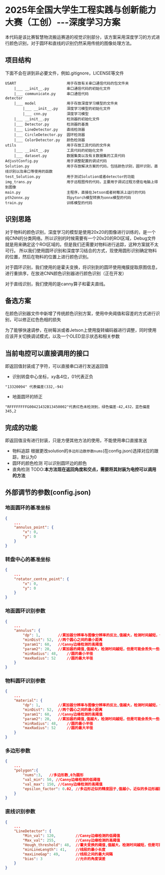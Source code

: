 # 2025年全国大学生工程实践与创新能力大赛（工创）---深度学习方案

本代码是该比赛智慧物流搬运赛道的视觉识别部分，该方案采用深度学习的方式进行颜色识别，对于圆环和直线的识别仍然采用传统的图像处理方法。

## 项目结构

下面不会在讲到非必要文件，例如.gitignore，LICENSE等文件

```
USART                       用于存放有关串口通信代码的包文件夹
    |___ __init__.py        串口通信代码的初始化文件
    |___ communicate.py     串口通信代码
detector
    |___ model              用于存放深度学习模型的文件夹
        |___ __init__.py    深度学习模型的初始化文件
        |___ cnn.py         深度学习模型
    |___ __init__.py        检测器的初始化文件
    |___ Detector.py        检测器的基类
    |___ LineDetector.py    直线检测器
    |___ CircleDetector.py  圆环检测器
    |___ ColorDetector.py   颜色检测器
utils                       用于存放工具代码的文件夹
    |___ __init__.py        工具代码的初始化文件
    |___ dataset.py         数据集类以及有关数据集的工具代码
AdjustConfig.py             用于调整配置的调试代码
Solution.py                 用于存放解决方案的代码，包括颜色识别，圆环识别，直线识别以及串口等使用的函数
test_Solution.py            用于测试Solution或者detector的功能
img_trans.py                用于远程图传的代码，主要用于调试过程方便在电脑上得到图像
main.py                     主程序，直接在Jetson或者树莓派上运行的代码
pth2onnx.py                 将pytorch模型转换为onnx模型的代码
train.py                    训练模型的代码
```

## 识别思路

对于物料的颜色识别，深度学习的模型是使用20x20的图像进行训练的，是一个纯CNN的分类网络。所以识别的时候需要有一个20x20的ROI区域，Debug文件就是用来确定这个ROI区域的。但是我们还需要对物料进行追踪，这种方案就不太可行。
所以我们使用圆环识别和深度学习结合的方式，现使用圆形识别确定物料的位置，然后在物料的位置上进行颜色识别。

对于圆环识别，我们使用的是霍夫变换，将识别到的圆环使用掩膜提取原图信息，进行重排序，在放进CNN颜色识别器进行颜色识别（正在开发）

对于直线识别，我们使用的是canny算子和霍夫直线。

## 备选方案

在颜色识别器文件中新增了传统颜色识别方案，使用中央阈值和容差的方式进行识别，可以修正红色色相的损失

为了能够快速调参，在树莓派或者Jetson上使用旋转编码器进行调整，同时使用应该开关切换调试模式，以及一个OLED显示状态和相关参数

## 当前电控可以直接调用的接口

即返回值封装成了字符，可以直接串口进行发送返回值

- 识别转盘中心坐标，xy各4位，01代表正负

```
"13320094" 代表偏差(332,-94)
```

- 地面圆环的矫正

```
"RFFFFFFFFG00421432B13450002"代表红色未检测到，绿色偏差-42,432，蓝色偏差345,2
```

## 完成的功能

即返回值没有进行封装，只是方便其他方法的使用，不能使用串口直接发送

- 物料追踪
    根据更改solution的`多边形边数参数nums`(在config.json)选择对应的跟踪，默认为0
- 圆环的颜色检测
    可以识别圆环边的颜色
- 直角检测
    TODO:**本方法现在返回角度和交点，需要将其封装为电控可以调用的方法**

## 外部调节的参数(config.json)

### 地面圆环的基准坐标

```json
{
    ...
    "annulus_point": {
        "x": 0,
        "y": 0
    }
}
```

### 转盘中心的基准坐标

```json
{
    ...
    "rotator_centre_point": {
        "x": 0,
        "y": 0
    }
}
```

### 地面圆环识别参数

```json
{
    ...
    "annulus": {
        "dp": 1,        //累加器分辨率与图像分辨率的反比,值越大，检测时间越短，但是可能会丢失一些小圆
        "minDist": 52,  //两个圆心之间的最小距离
        "param1": 60,   //Canny边缘检测的高阈值
        "param2": 20,   //累加器的阈值,值越大，检测时间越短，但是可能会丢失一些小圆
        "minRadius": 48,    //圆的最小半径
        "maxRadius": 52     //圆的最大半径
    }
}
```

### 物料圆环识别参数

```json
{
    ...
    "material": {
        "dp": 1,        //累加器分辨率与图像分辨率的反比,值越大，检测时间越短，但是可能会丢失一些小圆
        "minDist": 52,  //两个圆心之间的最小距离
        "param1": 60,   //Canny边缘检测的高阈值
        "param2": 20,   //累加器的阈值,值越大，检测时间越短，但是可能会丢失一些小圆
        "minRadius": 48,    //圆的最小半径
        "maxRadius": 52     //圆的最大半径
    }
}
```

### 多边形参数

```json
{
    ...
    "polygon":{
        "nums":3,   //多边形数,0为圆形
        "val_min": 50, //Canny边缘检测的低阈值
        "val_max": 150, //Canny边缘检测的高阈值
        "epsilon_factor": 0.02, //多边形近似的精度因子,值越小，近似的多边形越接近原始多边形
    }
}
```

### 直线识别参数

```json
{
    ...
    "LineDetector": {
        "Min_val": 120,         //Canny边缘检测的低阈值
        "Max_val": 255,         //Canny边缘检测的高阈值
        "Hough_threshold": 48,  //霍夫变换的阈值,值越大，检测时间越短，但是可能会丢失一些直线
        "minLineLength": 41,    //线段的最小长度
        "maxLineGap": 49,       //线段之间的最大间隔
        "bias": 3               //允许的角度误差
    }
}
```
